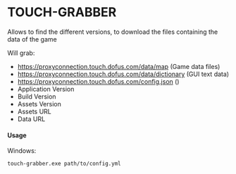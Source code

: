 # TOUCH-GRABBER

Allows to find the different versions, to download the files containing the data of the game

Will grab:
- https://proxyconnection.touch.dofus.com/data/map (Game data files)
- https://proxyconnection.touch.dofus.com/data/dictionary (GUI text data)
- https://proxyconnection.touch.dofus.com/config.json ()
- Application Version
- Build Version
- Assets Version
- Assets URL
- Data URL

#### Usage

Windows:

``touch-grabber.exe path/to/config.yml``